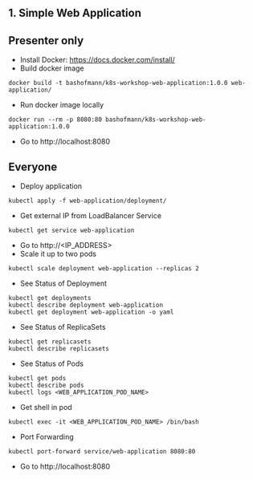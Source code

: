## 1. Simple Web Application

## Presenter only

* Install Docker: https://docs.docker.com/install/
* Build docker image
```
docker build -t bashofmann/k8s-workshop-web-application:1.0.0 web-application/
```
* Run docker image locally
```
docker run --rm -p 8080:80 bashofmann/k8s-workshop-web-application:1.0.0
```
* Go to http://localhost:8080

## Everyone

* Deploy application
```
kubectl apply -f web-application/deployment/
```
* Get external IP from LoadBalancer Service
```
kubectl get service web-application
```
* Go to http://<IP_ADDRESS>
* Scale it up to two pods
```
kubectl scale deployment web-application --replicas 2
```
* See Status of Deployment
```
kubectl get deployments
kubectl describe deployment web-application
kubectl get deployment web-application -o yaml
```
* See Status of ReplicaSets
```
kubectl get replicasets
kubectl describe replicasets
```
* See Status of Pods
```
kubectl get pods
kubectl describe pods
kubectl logs <WEB_APPLICATION_POD_NAME>
```
* Get shell in pod
```
kubectl exec -it <WEB_APPLICATION_POD_NAME> /bin/bash
```
* Port Forwarding
```
kubectl port-forward service/web-application 8080:80
```
* Go to http://localhost:8080
